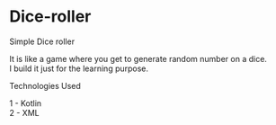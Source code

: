 # Dice-roller
Simple Dice roller

It is like a game where you get to generate random number on a dice.  
I build it just for the learning purpose.  

Technologies Used

1 - Kotlin  
2 - XML

